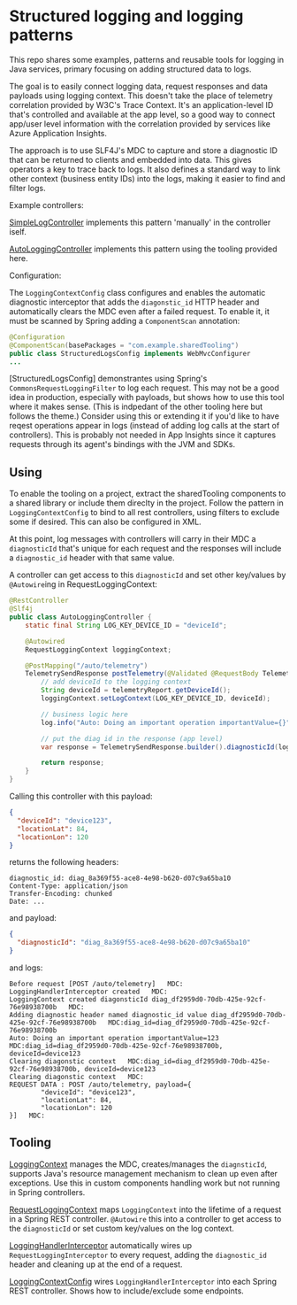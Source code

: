 # Structured logging and logging patterns

This repo shares some examples, patterns and reusable tools for logging in Java services, primary focusing on adding structured data to logs.

The goal is to easily connect logging data, request responses and data payloads using logging context. This doesn't take the place of telemetry correlation provided by W3C's Trace Context. It's an application-level ID that's controlled and available at the app level, so a good way to connect app/user level information with the correlation provided by services like Azure Application Insights.

The approach is to use SLF4J's MDC to capture and store a diagnostic ID that can be returned to clients and embedded into data. This gives operators a key to trace back to logs. It also defines a standard way to link other context (business entity IDs) into the logs, making it easier to find and filter logs.

Example controllers:

[SimpleLogController](src/main/java/com/example/strucuredLogsDemo/SimpleLogController.java) implements this pattern 'manually' in the controller iself.

[AutoLoggingController](src/main/java/com/example/strucuredLogsDemo/AutoLoggingController.java) implements this pattern using the tooling provided here.

Configuration:

The `LoggingContextConfig` class configures and enables the automatic diagnostic interceptor that adds the `diagonstic_id` HTTP header and automatically clears the MDC even after a failed request. To enable it, it must be scanned by Spring adding a `ComponentScan` annotation:

```java
@Configuration
@ComponentScan(basePackages = "com.example.sharedTooling")
public class StructuredLogsConfig implements WebMvcConfigurer
...
```

[StructuredLogsConfig] demonstrantes using Spring's `CommonsRequestLoggingFilter` to log each request. This may not be a good idea in production, especially with payloads, but shows how to use this tool where it makes sense. (This is indpedant of the other tooling here but follows the theme.) Consider using this or extending it if you'd like to have reqest operations appear in logs (instead of adding log calls at the start of controllers). This is probably not needed in App Insights since it captures requests through its agent's bindings with the JVM and SDKs.

## Using

To enable the tooling on a project, extract the sharedTooling components to a shared library or include them direclty in the project. Follow the pattern in `LoggingContextConfig` to bind to all rest controllers, using filters to exclude some if desired. This can also be configured in XML.

At this point, log messages with controllers will carry in their MDC a `diagnosticId` that's unique for each request and the responses will include a `diagnostic_id` header with that same value.

A controller can get access to this `diagnosticId` and set other key/values by `@Autowire`ing in RequestLoggingContext:

```java
@RestController
@Slf4j
public class AutoLoggingController {
	static final String LOG_KEY_DEVICE_ID = "deviceId";

	@Autowired
	RequestLoggingContext loggingContext;

	@PostMapping("/auto/telemetry")
	TelemetrySendResponse postTelemetry(@Validated @RequestBody TelemetryReport telemetryReport) {
		// add deviceId to the logging context
		String deviceId = telemetryReport.getDeviceId();
		loggingContext.setLogContext(LOG_KEY_DEVICE_ID, deviceId);

		// business logic here
		log.info("Auto: Doing an important operation importantValue={}", 123);

		// put the diag id in the response (app level)
		var response = TelemetrySendResponse.builder().diagnosticId(loggingContext.getDiagnosticId()).build();

		return response;
	}
}
```

Calling this controller with this payload:

```json
{
  "deviceId": "device123",
  "locationLat": 84,
  "locationLon": 120
}
```

returns the following headers:

```text
diagnostic_id: diag_8a369f55-ace8-4e98-b620-d07c9a65ba10
Content-Type: application/json
Transfer-Encoding: chunked
Date: ...
```

and payload:

```json
{
  "diagnosticId": "diag_8a369f55-ace8-4e98-b620-d07c9a65ba10"
}
```

and logs:

```text
Before request [POST /auto/telemetry]   MDC:
LoggingHandlerInterceptor created   MDC:
LoggingContext created diagonsticId diag_df2959d0-70db-425e-92cf-76e98938700b   MDC:
Adding diagnostic header named diagnostic_id value diag_df2959d0-70db-425e-92cf-76e98938700b   MDC:diag_id=diag_df2959d0-70db-425e-92cf-76e98938700b
Auto: Doing an important operation importantValue=123   MDC:diag_id=diag_df2959d0-70db-425e-92cf-76e98938700b, deviceId=device123
Clearing diagonstic context   MDC:diag_id=diag_df2959d0-70db-425e-92cf-76e98938700b, deviceId=device123
Clearing diagonstic context   MDC:
REQUEST DATA : POST /auto/telemetry, payload={
        "deviceId": "device123",
        "locationLat": 84,
        "locationLon": 120
}]   MDC:
```

## Tooling

[LoggingContext](src/main/java/com/example/sharedTooling/LoggingContext.java) manages the MDC, creates/manages the `diagnsticId`, supports Java's resource management mechanism to clean up even after exceptions. Use this in custom components handling work but not running in Spring controllers.

[RequestLoggingContext](bin/main/com/example/sharedTooling/RequestLoggingContext.class) maps `LoggingContext` into the lifetime of a request in a Spring REST controller. `@Autowire` this into a controller to get access to the `diagnosticId` or set custom key/values on the log context.

[LoggingHandlerInterceptor](bin/main/com/example/sharedTooling/LoggingHandlerInterceptor.class) automatically wires up `RequestLoggingInterceptor` to every request, adding the `diagnostic_id` header and cleaning up at the end of a request.

[LoggingContextConfig](bin/main/com/example/sharedTooling/LoggingContextConfig.class) wires `LoggingHandlerInterceptor` into each Spring REST controller. Shows how to include/exclude some endpoints.
